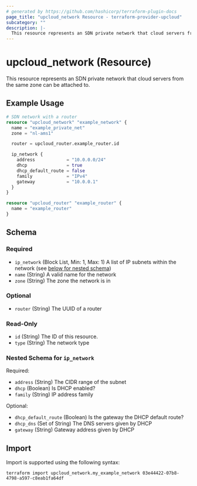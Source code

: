 ```yaml
---
# generated by https://github.com/hashicorp/terraform-plugin-docs
page_title: "upcloud_network Resource - terraform-provider-upcloud"
subcategory: ""
description: |-
  This resource represents an SDN private network that cloud servers from the same zone can be attached to.
---
```


# upcloud_network (Resource)

This resource represents an SDN private network that cloud servers from the same zone can be attached to.

## Example Usage

```terraform
# SDN network with a router
resource "upcloud_network" "example_network" {
  name = "example_private_net"
  zone = "nl-ams1"

  router = upcloud_router.example_router.id

  ip_network {
    address            = "10.0.0.0/24"
    dhcp               = true
    dhcp_default_route = false
    family             = "IPv4"
    gateway            = "10.0.0.1"
  }
}

resource "upcloud_router" "example_router" {
  name = "example_router"
}
```

<!-- schema generated by tfplugindocs -->
## Schema

### Required

- `ip_network` (Block List, Min: 1, Max: 1) A list of IP subnets within the network (see [below for nested schema](#nestedblock--ip_network))
- `name` (String) A valid name for the network
- `zone` (String) The zone the network is in

### Optional

- `router` (String) The UUID of a router

### Read-Only

- `id` (String) The ID of this resource.
- `type` (String) The network type

<a id="nestedblock--ip_network"></a>
### Nested Schema for `ip_network`

Required:

- `address` (String) The CIDR range of the subnet
- `dhcp` (Boolean) Is DHCP enabled?
- `family` (String) IP address family

Optional:

- `dhcp_default_route` (Boolean) Is the gateway the DHCP default route?
- `dhcp_dns` (Set of String) The DNS servers given by DHCP
- `gateway` (String) Gateway address given by DHCP

## Import

Import is supported using the following syntax:

```shell
terraform import upcloud_network.my_example_network 03e44422-07b8-4798-a597-c8eab1fa64df
```
